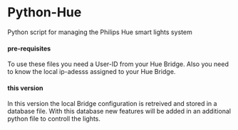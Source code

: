 # Python-Hue
Python script for managing the Philips Hue smart lights system

#### pre-requisites
To use these files you need a User-ID from your Hue Bridge.
Also you need to know the local ip-adesss assigned to your Hue Bridge.

#### this version
In this version the local Bridge configuration is retreived and stored in a database file.
With this database new features will be added in an additional python file to controll the lights.
